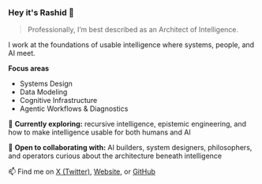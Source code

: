 ### Hey it's **Rashid** 👋  
> Professionally, I’m best described as an Architect of Intelligence.

I work at the foundations of usable intelligence where systems, people, and AI meet.

**Focus areas** 
- Systems Design  
- Data Modeling  
- Cognitive Infrastructure
- Agentic Workflows & Diagnostics  

🌱 **Currently exploring:** recursive intelligence, epistemic engineering, and how to make intelligence usable for both humans and AI

🤝 **Open to collaborating with:** AI builders, system designers, philosophers, and operators curious about the architecture beneath intelligence

📫 Find me on [X (Twitter)](https://x.com/rashidazarang), [Website](https://rashidazarang.com), or [GitHub](https://github.com/rashidazarang)  
